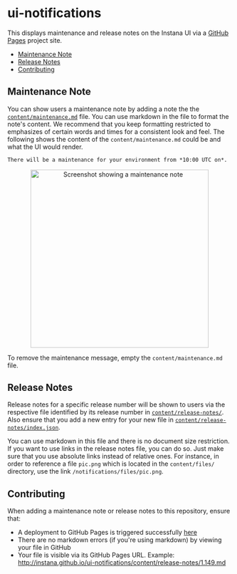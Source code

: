 # ui-notifications

<!-- TOC depthFrom:2 depthTo:6 withLinks:1 updateOnSave:1 orderedList:0 -->

This displays maintenance and release notes on the Instana UI via a [GitHub Pages](https://pages.github.com) project site.

- [Maintenance Note](#maintenance-note)
- [Release Notes](#release-notes)
- [Contributing](#contributing)

<!-- /TOC -->

## Maintenance Note
You can show users a maintenance note by adding a note the the [`content/maintenance.md`](https://github.com/instana/ui-notifications/blob/gh-pages/content/maintenance.md) file. You can use markdown in the file to format the note's content. We recommend that you keep formatting restricted to emphasizes of certain words and times for a consistent look and feel. The following shows the content of the `content/maintenance.md` could be and what the UI would render.

```markdown
There will be a maintenance for your environment from *10:00 UTC on*.
```

<p align="center">
  <img src="./sample-maintenance-note.png"
       alt="Screenshot showing a maintenance note"
       width="400px"
       align="center"/>
</p>

To remove the maintenance message, empty the `content/maintenance.md` file.


## Release Notes
Release notes for a specific release number will be shown to users via the respective file identified by its release number in [`content/release-notes/`](https://github.com/instana/ui-notifications/blob/gh-pages/content/release-notes/). Also ensure that you add a new entry for your new file in [`content/release-notes/index.json`](https://github.com/instana/ui-notifications/blob/gh-pages/content/release-notes/index.json).

You can use markdown in this file and there is no document size restriction. If you want to use links in the release notes file, you can do so. Just make sure that you use absolute links instead of relative ones. For instance, in order to reference a file `pic.png` which is located in the `content/files/` directory, use the link `/notifications/files/pic.png`.

## Contributing

When adding a maintenance note or release notes to this repository, ensure that:

- A deployment to GitHub Pages is triggered successfully [here](https://github.com/instana/ui-notifications/deployments)
- There are no markdown errors (if you're using markdown) by viewing your file in GitHub
- Your file is visible via its GitHub Pages URL. Example: http://instana.github.io/ui-notifications/content/release-notes/1.149.md
